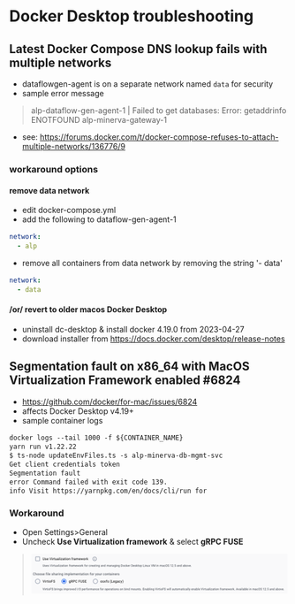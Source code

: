 # Docker Desktop troubleshooting

## Latest Docker Compose DNS lookup fails with multiple networks
- dataflowgen-agent is on a separate network named `data` for security
- sample error message
> alp-dataflow-gen-agent-1 | Failed to get databases: Error: getaddrinfo ENOTFOUND alp-minerva-gateway-1
- see: https://forums.docker.com/t/docker-compose-refuses-to-attach-multiple-networks/136776/9
### workaround options
#### remove data network
- edit docker-compose.yml
- add the following to dataflow-gen-agent-1
```yaml
network:
  - alp
```
- remove all containers from data network by removing the string '- data'
```yaml
network:
  - data
```
#### /or/ revert to older macos Docker Desktop
- uninstall dc-desktop & install docker 4.19.0 from 2023-04-27
- download installer from https://docs.docker.com/desktop/release-notes

## Segmentation fault on x86_64 with MacOS Virtualization Framework enabled #6824
- https://github.com/docker/for-mac/issues/6824
- affects Docker Desktop v4.19+
- sample container logs
```
docker logs --tail 1000 -f ${CONTAINER_NAME}
yarn run v1.22.22
$ ts-node updateEnvFiles.ts -s alp-minerva-db-mgmt-svc
Get client credentials token
Segmentation fault
error Command failed with exit code 139.
info Visit https://yarnpkg.com/en/docs/cli/run for 
```
### Workaround 
- Open Settings>General
- Uncheck **Use Virtualization framework** & select **gRPC FUSE**

> ![Docker-Desktop-disable-Virtualization-framework](../images/docker/disable-Virtualization-framework.png)
